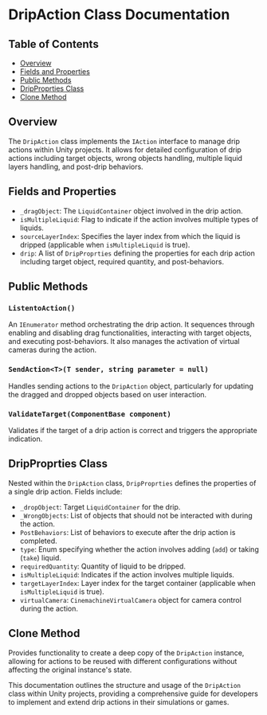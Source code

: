 # DripAction Class Documentation

## Table of Contents

- [Overview](#overview)
- [Fields and Properties](#fields-and-properties)
- [Public Methods](#public-methods)
- [DripProprties Class](#dripproprties-class)
- [Clone Method](#clone-method)

## Overview

The `DripAction` class implements the `IAction` interface to manage drip actions within Unity projects. It allows for detailed configuration of drip actions including target objects, wrong objects handling, multiple liquid layers handling, and post-drip behaviors.

## Fields and Properties

- `_dragObject`: The `LiquidContainer` object involved in the drip action.
- `isMultipleLiquid`: Flag to indicate if the action involves multiple types of liquids.
- `sourceLayerIndex`: Specifies the layer index from which the liquid is dripped (applicable when `isMultipleLiquid` is true).
- `drip`: A list of `DripProprties` defining the properties for each drip action including target object, required quantity, and post-behaviors.

## Public Methods

### `ListentoAction()`

An `IEnumerator` method orchestrating the drip action. It sequences through enabling and disabling drag functionalities, interacting with target objects, and executing post-behaviors. It also manages the activation of virtual cameras during the action.

### `SendAction<T>(T sender, string parameter = null)`

Handles sending actions to the `DripAction` object, particularly for updating the dragged and dropped objects based on user interaction.

### `ValidateTarget(ComponentBase component)`

Validates if the target of a drip action is correct and triggers the appropriate indication.

## DripProprties Class

Nested within the `DripAction` class, `DripProprties` defines the properties of a single drip action. Fields include:

- `_dropObject`: Target `LiquidContainer` for the drip.
- `_WrongObjects`: List of objects that should not be interacted with during the action.
- `PostBehaviors`: List of behaviors to execute after the drip action is completed.
- `type`: Enum specifying whether the action involves adding (`add`) or taking (`take`) liquid.
- `requiredQuantity`: Quantity of liquid to be dripped.
- `isMultipleLiquid`: Indicates if the action involves multiple liquids.
- `targetLayerIndex`: Layer index for the target container (applicable when `isMultipleLiquid` is true).
- `virtualCamera`: `CinemachineVirtualCamera` object for camera control during the action.

## Clone Method

Provides functionality to create a deep copy of the `DripAction` instance, allowing for actions to be reused with different configurations without affecting the original instance's state.

This documentation outlines the structure and usage of the `DripAction` class within Unity projects, providing a comprehensive guide for developers to implement and extend drip actions in their simulations or games.
